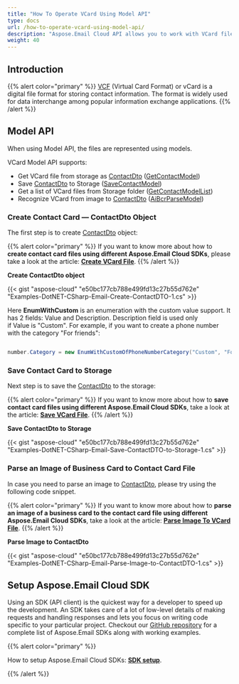 ```yaml
---
title: "How To Operate VCard Using Model API"
type: docs
url: /how-to-operate-vcard-using-model-api/
description: "Aspose.Email Cloud API allows you to work with VCard files. See how to operate a contact card or VCard files using Model API."
weight: 40
---
```


## **Introduction**
{{% alert color="primary" %}} [VCF](https://wiki.fileformat.com/email/vcf/) (Virtual Card Format) or vCard is a digital file format for storing contact information. The format is widely used for data interchange among popular information exchange applications. {{% /alert %}} 
## **Model API**
When using Model API, the files are represented using models.

VCard Model API supports:

- Get VCard file from storage as [ContactDto](https://github.com/aspose-email-cloud/aspose-email-cloud-dotnet/blob/master/docs/ContactDto.md) ([GetContactModel](https://github.com/aspose-email-cloud/aspose-email-cloud-dotnet/blob/master/docs/EmailApi.md#GetContactModel))
- Save [ContactDto](https://github.com/aspose-email-cloud/aspose-email-cloud-dotnet/blob/master/docs/ContactDto.md) to Storage ([SaveContactModel](https://github.com/aspose-email-cloud/aspose-email-cloud-dotnet/blob/master/docs/EmailApi.md#SaveContactModel))
- Get a list of VCard files from Storage folder ([GetContactModelList](https://github.com/aspose-email-cloud/aspose-email-cloud-dotnet/blob/master/docs/EmailApi.md#GetContactModelList))
- Recognize VCard from image to [ContactDto](https://github.com/aspose-email-cloud/aspose-email-cloud-dotnet/blob/master/docs/ContactDto.md) ([AiBcrParseModel](https://github.com/aspose-email-cloud/aspose-email-cloud-dotnet/blob/master/docs/EmailApi.md#AiBcrParseModel))
### **Create Contact Card — ContactDto Object**
The first step is to create [ContactDto](https://github.com/aspose-email-cloud/aspose-email-cloud-dotnet/blob/master/docs/ContactDto.md) object:

{{% alert color="primary" %}} If you want to know more about how to **create contact card files using different Aspose.Email Cloud SDKs**, please take a look at the article: [**Create VCard File**](/create-vcard-file/). {{% /alert %}} 



**Create ContactDto object**

{{< gist "aspose-cloud" "e50bc177cb788e499fd13c27b55d762e" "Examples-DotNET-CSharp-Email-Create-ContactDTO-1.cs" >}}

Here **EnumWithCustom** is an enumeration with the custom value support. It has 2 fields: Value and Description. Description field is used only if Value is "Custom". For example, if you want to create a phone number with the category "For friends":



```java

number.Category = new EnumWithCustomOfPhoneNumberCategory("Custom", "For friends");

```

### **Save Contact Card to Storage**
Next step is to save the [ContactDto](https://github.com/aspose-email-cloud/aspose-email-cloud-dotnet/blob/master/docs/ContactDto.md) to the storage: 

{{% alert color="primary" %}} If you want to know more about how to **save contact card files using different Aspose.Email Cloud SDKs**, take a look at the article: [**Save VCard File**](/save-vcard-file/). {{% /alert %}} 



**Save ContactDto to Storage**

{{< gist "aspose-cloud" "e50bc177cb788e499fd13c27b55d762e" "Examples-DotNET-CSharp-Email-Save-ContactDTO-to-Storage-1.cs" >}}

### **Parse an Image of Business Card to Contact Card File**
In case you need to parse an image to [ContactDto](https://github.com/aspose-email-cloud/aspose-email-cloud-dotnet/blob/master/docs/ContactDto.md), please try using the following code snippet.

{{% alert color="primary" %}} If you want to know more about how to **parse an image of a business card to the contact card file using different Aspose.Email Cloud SDKs**, take a look at the article: [**Parse Image To VCard File**](/parse-image-to-vcard-file/). {{% /alert %}} 



**Parse Image to ContactDto**

{{< gist "aspose-cloud" "e50bc177cb788e499fd13c27b55d762e" "Examples-DotNET-CSharp-Email-Parse-Image-to-ContactDTO-1.cs" >}}


## **Setup Aspose.Email Cloud SDK**
Using an SDK (API client) is the quickest way for a developer to speed up the development. An SDK takes care of a lot of low-level details of making requests and handling responses and lets you focus on writing code specific to your particular project. Checkout our [GitHub repository](https://github.com/aspose-email-cloud) for a complete list of Aspose.Email SDKs along with working examples.

{{% alert color="primary" %}} 

How to setup Aspose.Email Cloud SDKs: [**SDK setup**](/sdk-setup/).

{{% /alert %}}
